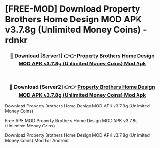 # [FREE-MOD] Download Property Brothers Home Design MOD APK v3.7.8g (Unlimited Money Coins) - rdnkr


<div align="center">
<h3>🔴 Download [Server1] 👉👉 <a href="https://apk-comot.site?title=Property_Brothers_Home_Design_MOD_APK_v3.7.8g_(Unlimited_Money_Coins)">Property Brothers Home Design MOD APK v3.7.8g (Unlimited Money Coins) Mod Apk</a></h3><br>

<h3>🔴 Download [Server2] 👉👉 <a href="https://apk-comot.site?title=Property_Brothers_Home_Design_MOD_APK_v3.7.8g_(Unlimited_Money_Coins)">Property Brothers Home Design MOD APK v3.7.8g (Unlimited Money Coins) Mod Apk</a></h3>
</div>



Download Property Brothers Home Design MOD APK v3.7.8g (Unlimited Money Coins) 

Free APK MOD Property Brothers Home Design MOD APK v3.7.8g (Unlimited Money Coins) 

Download Property Brothers Home Design MOD APK v3.7.8g (Unlimited Money Coins) Mod For Android
